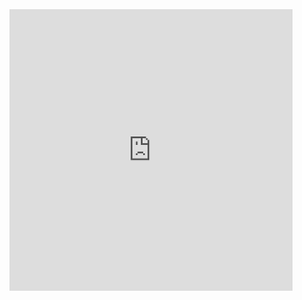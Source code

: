 <iframe src="https://quizlet.com/866410417/flashcards/embed?i=wf9mg&x=1jj1" height="500" width="100%" style="border:0"></iframe>
